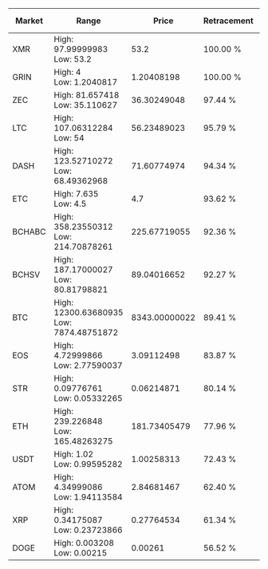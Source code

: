 | Market | Range | Price| Retracement | Doubles to 50% |
| --- | --- | --- | --- | --- |
| XMR | High: 97.99999983<br />Low: 53.2 | 53.2 | 100.00 % | 1.42 |
| GRIN | High: 4<br />Low: 1.2040817 | 1.20408198 | 100.00 % | 2.16 |
| ZEC | High: 81.657418<br />Low: 35.110627 | 36.30249048 | 97.44 % | 1.61 |
| LTC | High: 107.06312284<br />Low: 54 | 56.23489023 | 95.79 % | 1.43 |
| DASH | High: 123.52710272<br />Low: 68.49362968 | 71.60774974 | 94.34 % | 1.34 |
| ETC | High: 7.635<br />Low: 4.5 | 4.7 | 93.62 % | 1.29 |
| BCHABC | High: 358.23550312<br />Low: 214.70878261 | 225.67719055 | 92.36 % | 1.27 |
| BCHSV | High: 187.17000027<br />Low: 80.81798821 | 89.04016652 | 92.27 % | 1.50 |
| BTC | High: 12300.63680935<br />Low: 7874.48751872 | 8343.00000022 | 89.41 % | 1.21 |
| EOS | High: 4.72999866<br />Low: 2.77590037 | 3.09112498 | 83.87 % | 1.21 |
| STR | High: 0.09776761<br />Low: 0.05332265 | 0.06214871 | 80.14 % | 1.22 |
| ETH | High: 239.226848<br />Low: 165.48263275 | 181.73405479 | 77.96 % | 1.11 |
| USDT | High: 1.02<br />Low: 0.99595282 | 1.00258313 | 72.43 % | 1.01 |
| ATOM | High: 4.34999086<br />Low: 1.94113584 | 2.84681467 | 62.40 % | 1.10 |
| XRP | High: 0.34175087<br />Low: 0.23723866 | 0.27764534 | 61.34 % | 1.04 |
| DOGE | High: 0.003208<br />Low: 0.00215 | 0.00261 | 56.52 % | 1.03 |
